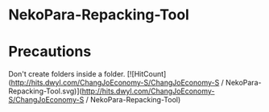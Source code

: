 # NekoPara-Repacking-Tool
Precautions
===========
Don't create folders inside a folder.
[![HitCount](http://hits.dwyl.com/ChangJoEconomy-S/ChangJoEconomy-S / NekoPara-Repacking-Tool.svg)](http://hits.dwyl.com/ChangJoEconomy-S/ChangJoEconomy-S / NekoPara-Repacking-Tool)
